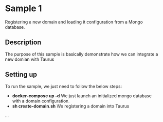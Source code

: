 # Sample 1

Registering a new domain and loading it configuration from a Mongo database.


## Description

The purpose of this sample is basically demonstrate how we can integrate a new domian with Taurus

## Setting up

To run the sample, we just need to follow the below steps:

- **docker-compose up -d** We just launch an initialized mongo database with a domain configuration.
- **sh create-domain.sh** We registering a domain into Taurus

...

